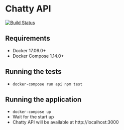# Chatty API

[![Build Status](https://travis-ci.org/rodrigowirth/chatty-api.svg?branch=master)](https://travis-ci.org/rodrigowirth/chatty-api)

## Requirements
- Docker 17.06.0+
- Docker Compose 1.14.0+

## Running the tests
- `docker-compose run api npm test`

## Running the application
- `docker-compose up`
- Wait for the start up
- Chatty API will be available at http://localhost:3000
